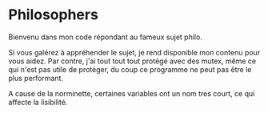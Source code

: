 # Philosophers

Bienvenu dans mon code répondant au fameux sujet philo.

Si vous galérez à appréhender le sujet, je rend disponible mon contenu pour vous aidez.
Par contre, j'ai tout tout tout protégé avec des mutex, même ce qui n'est pas utile de protéger, du coup ce programme ne peut pas être le plus performant.

A cause de la norminette, certaines variables ont un nom tres court, ce qui affecte la lisibilité.